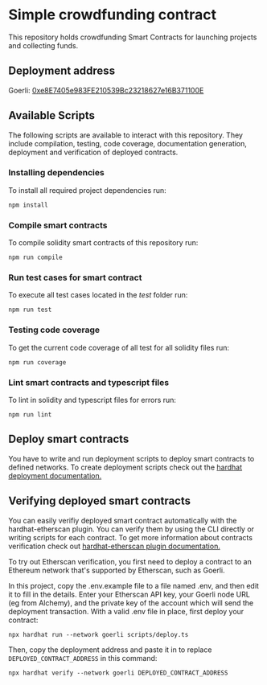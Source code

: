 # Simple crowdfunding contract

This repository holds crowdfunding Smart Contracts for launching projects and collecting funds.

## Deployment address

Goerli: [0xe8E7405e983FE210539Bc23218627e16B371100E](https://goerli.etherscan.io/address/0xe8E7405e983FE210539Bc23218627e16B371100E#code)

## Available Scripts

The following scripts are available to interact with this repository. They include compilation, testing, code coverage, documentation generation, deployment and verification of deployed contracts.

### Installing dependencies

To install all required project dependencies run:

```shell
npm install
```

### Compile smart contracts

To compile solidity smart contracts of this repository run:

```shell
npm run compile
```

### Run test cases for smart contract

To execute all test cases located in the _test_ folder run:

```shell
npm run test
```

### Testing code coverage

To get the current code coverage of all test for all solidity files run:

```shell
npm run coverage
```

### Lint smart contracts and typescript files

To lint in solidity and typescript files for errors run:

```shell
npm run lint
```

## Deploy smart contracts

You have to write and run deployment scripts to deploy smart contracts to defined networks. To create deployment scripts check out the [hardhat deployment documentation.](https://hardhat.org/hardhat-runner/docs/guides/deploying)

## Verifying deployed smart contracts

You can easily verifiy deployed smart contract automatically with the hardhat-etherscan plugin. You can verify them by using the CLI directly or writing scripts for each contract. To get more information about contracts verification check out [hardhat-etherscan plugin documentation.](https://hardhat.org/hardhat-runner/plugins/nomiclabs-hardhat-etherscan)

To try out Etherscan verification, you first need to deploy a contract to an Ethereum network that's supported by Etherscan, such as Goerli.

In this project, copy the .env.example file to a file named .env, and then edit it to fill in the details. Enter your Etherscan API key, your Goerli node URL (eg from Alchemy), and the private key of the account which will send the deployment transaction. With a valid .env file in place, first deploy your contract:

```shell
npx hardhat run --network goerli scripts/deploy.ts
```

Then, copy the deployment address and paste it in to replace `DEPLOYED_CONTRACT_ADDRESS` in this command:

```shell
npx hardhat verify --network goerli DEPLOYED_CONTRACT_ADDRESS
```
